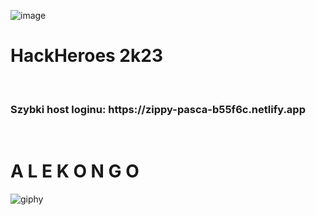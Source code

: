 ![image](https://github.com/Dawidsjd/Automatizasion/assets/95742362/da06ca07-a4e9-4788-a554-f96e81f63687)<h1>HackHeroes 2k23</h1> <br />

<h3>Szybki host loginu: https://zippy-pasca-b55f6c.netlify.app</h3> <br />


<h1>A L E           K O N G O</h1>



![giphy](https://github.com/Dawidsjd/Automatizasion/assets/95742362/24dba0f8-f046-4ecc-83e6-0f4c4266f8f5)

